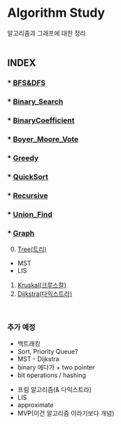 # Algorithm Study

알고리즘과 그래프에 대한 정리
<br><br>


## INDEX  

### * [BFS&DFS](BFS%26DFS.md)
### * [Binary_Search](Binaray_Search.md)
### * [BinaryCoefficient](BinaryCoefficient(이항계수).md)
### * [Boyer_Moore_Vote](Boyer_Moore_Vote.md)
### * [Greedy](Greedy.md)
### * [QuickSort](QuickSort.md)
### * [Recursive](Recursive.md)
### * [Union_Find](Union_Find.md)<br>

### * [Graph](./Graph/)
0. [Tree(트리)](Graph/Tree.md)
  - MST
  - LIS
1. [Kruskal(크루스칼)](Graph/Kruskal.md)
2. [Dijkstra(다익스트라)](Graph/Dijkstra.md)

<br>

### 추가 예정
- 백트래킹
- Sort, Priority Queue?
- MST - Dijkstra
- binary 에다가 + two pointer
- bit operations / hashing


+ 프림 알고리즘(& 다익스트라)
+ LIS
+ approximate
+ MVP(이건 알고리즘 이라기보다 개념)
